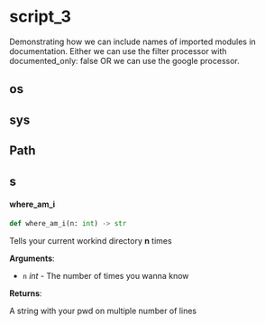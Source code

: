 <a id="script_3"></a>

# script\_3

Demonstrating how we can include names of imported modules in documentation.
Either we can use the filter processor with documented_only: false
OR we can use the google processor.

<a id="script_3.os"></a>

## os

<a id="script_3.sys"></a>

## sys

<a id="script_3.Path"></a>

## Path

<a id="script_3.s"></a>

## s

<a id="script_3.where_am_i"></a>

#### where\_am\_i

```python
def where_am_i(n: int) -> str
```

Tells your current workind directory **n** times

**Arguments**:

- `n` _int_ - The number of times you wanna know

**Returns**:

  A string with your pwd on multiple number of lines


